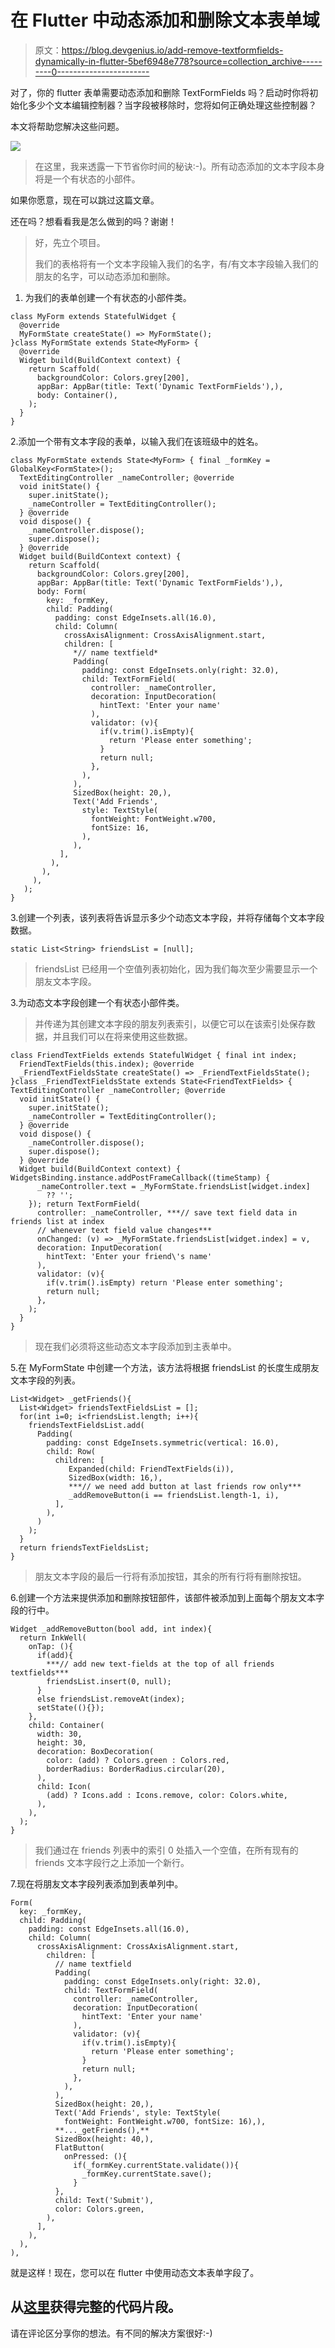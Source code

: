 # 在 Flutter 中动态添加和删除文本表单域

> 原文：<https://blog.devgenius.io/add-remove-textformfields-dynamically-in-flutter-5bef6948e778?source=collection_archive---------0----------------------->

对了，你的 flutter 表单需要动态添加和删除 TextFormFields 吗？启动时你将初始化多少个文本编辑控制器？当字段被移除时，您将如何正确处理这些控制器？

本文将帮助您解决这些问题。

![](img/841b3ae2b8808a5f92cb9b6e4a44df4a.png)

> 在这里，我来透露一下节省你时间的秘诀:-)。所有动态添加的文本字段本身将是一个有状态的小部件。

如果你愿意，现在可以跳过这篇文章。

还在吗？想看看我是怎么做到的吗？谢谢！

> 好，先立个项目。
> 
> 我们的表格将有一个文本字段输入我们的名字，有/有文本字段输入我们的朋友的名字，可以动态添加和删除。

1.  为我们的表单创建一个有状态的小部件类。

```
class MyForm extends StatefulWidget {
  @override
  MyFormState createState() => MyFormState();
}class MyFormState extends State<MyForm> {
  @override
  Widget build(BuildContext context) {
    return Scaffold(
      backgroundColor: Colors.grey[200],
      appBar: AppBar(title: Text('Dynamic TextFormFields'),),
      body: Container(),
    );
  }
}
```

2.添加一个带有文本字段的表单，以输入我们在该班级中的姓名。

```
class MyFormState extends State<MyForm> { final _formKey = GlobalKey<FormState>();
  TextEditingController _nameController; @override
  void initState() {
    super.initState();
    _nameController = TextEditingController();   
  } @override 
  void dispose() {
    _nameController.dispose(); 
    super.dispose();
  } @override
  Widget build(BuildContext context) {
    return Scaffold(
      backgroundColor: Colors.grey[200],
      appBar: AppBar(title: Text('Dynamic TextFormFields'),),
      body: Form(
        key: _formKey,
        child: Padding(
          padding: const EdgeInsets.all(16.0),
          child: Column(
            crossAxisAlignment: CrossAxisAlignment.start,
            children: [
              *// name textfield*
              Padding(
                padding: const EdgeInsets.only(right: 32.0),
                child: TextFormField(
                  controller: _nameController,
                  decoration: InputDecoration(
                    hintText: 'Enter your name'
                  ),
                  validator: (v){
                    if(v.trim().isEmpty){
                      return 'Please enter something';
                    }
                    return null;
                  },
                ),
              ),
              SizedBox(height: 20,),
              Text('Add Friends', 
                style: TextStyle(
                  fontWeight: FontWeight.w700,  
                  fontSize: 16,
                ),
              ),
           ],
         ),
       ),
     ),
   );
}
```

3.创建一个列表，该列表将告诉显示多少个动态文本字段，并将存储每个文本字段数据。

```
static List<String> friendsList = [null];
```

> friendsList 已经用一个空值列表初始化，因为我们每次至少需要显示一个朋友文本字段。

3.为动态文本字段创建一个有状态小部件类。

> 并传递为其创建文本字段的朋友列表索引，以便它可以在该索引处保存数据，并且我们可以在将来使用这些数据。

```
class FriendTextFields extends StatefulWidget { final int index;
  FriendTextFields(this.index); @override
  _FriendTextFieldsState createState() => _FriendTextFieldsState();
}class _FriendTextFieldsState extends State<FriendTextFields> { TextEditingController _nameController; @override
  void initState() {
    super.initState();
    _nameController = TextEditingController();
  } @override
  void dispose() {
    _nameController.dispose();
    super.dispose();
  } @override
  Widget build(BuildContext context) { WidgetsBinding.instance.addPostFrameCallback((timeStamp) {
      _nameController.text = _MyFormState.friendsList[widget.index]   
        ?? '';
    }); return TextFormField(
      controller: _nameController, ***// save text field data in friends list at index 
      // whenever text field value changes***
      onChanged: (v) => _MyFormState.friendsList[widget.index] = v,
      decoration: InputDecoration(
        hintText: 'Enter your friend\'s name'
      ),
      validator: (v){
        if(v.trim().isEmpty) return 'Please enter something';
        return null;
      },
    );
  }
}
```

> 现在我们必须将这些动态文本字段添加到主表单中。

5.在 MyFormState 中创建一个方法，该方法将根据 friendsList 的长度生成朋友文本字段的列表。

```
List<Widget> _getFriends(){
  List<Widget> friendsTextFieldsList = [];
  for(int i=0; i<friendsList.length; i++){
    friendsTextFieldsList.add(
      Padding(
        padding: const EdgeInsets.symmetric(vertical: 16.0),
        child: Row(
          children: [
             Expanded(child: FriendTextFields(i)),
             SizedBox(width: 16,),
             ***// we need add button at last friends row only***
             _addRemoveButton(i == friendsList.length-1, i),
          ],
        ),
      )
    );
  }
  return friendsTextFieldsList;
}
```

> 朋友文本字段的最后一行将有添加按钮，其余的所有行将有删除按钮。

6.创建一个方法来提供添加和删除按钮部件，该部件被添加到上面每个朋友文本字段的行中。

```
Widget _addRemoveButton(bool add, int index){
  return InkWell(
    onTap: (){
      if(add){
        ***// add new text-fields at the top of all friends textfields***
        friendsList.insert(0, null);
      }
      else friendsList.removeAt(index);
      setState((){});
    },
    child: Container(
      width: 30,
      height: 30,
      decoration: BoxDecoration(
        color: (add) ? Colors.green : Colors.red,
        borderRadius: BorderRadius.circular(20),
      ),
      child: Icon(
        (add) ? Icons.add : Icons.remove, color: Colors.white,
      ),
    ),
  );
}
```

> 我们通过在 friends 列表中的索引 0 处插入一个空值，在所有现有的 friends 文本字段行之上添加一个新行。

7.现在将朋友文本字段列表添加到表单列中。

```
Form(
  key: _formKey,
  child: Padding(
    padding: const EdgeInsets.all(16.0),
    child: Column(
      crossAxisAlignment: CrossAxisAlignment.start,
        children: [ 
          // name textfield
          Padding(
            padding: const EdgeInsets.only(right: 32.0),
            child: TextFormField( 
              controller: _nameController,
              decoration: InputDecoration(
                hintText: 'Enter your name'
              ),
              validator: (v){
                if(v.trim().isEmpty){
                  return 'Please enter something';
                }
                return null;
              },
            ),
          ),
          SizedBox(height: 20,),
          Text('Add Friends', style: TextStyle(
            fontWeight: FontWeight.w700, fontSize: 16),),
          **..._getFriends(),**
          SizedBox(height: 40,),
          FlatButton(
            onPressed: (){
              if(_formKey.currentState.validate()){
                _formKey.currentState.save();
              }
          },
          child: Text('Submit'),
          color: Colors.green,
        ),
      ],
    ),
  ),
),
```

就是这样！现在，您可以在 flutter 中使用动态文本表单字段了。

## 从[这里](https://gist.github.com/Hitesh822/086267e8b394aa1049cfbbfa95bac133)获得完整的代码片段。

请在评论区分享你的想法。有不同的解决方案很好:-)
